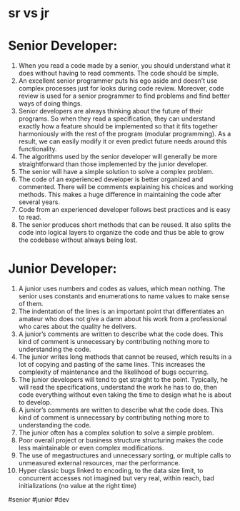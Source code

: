 # sr vs jr
# Senior Developer:

1.  When you read a code made by a senior, you should understand what it does without having to read comments. The code should be simple.
2.  An excellent senior programmer puts his ego aside and doesn’t use complex processes just for looks during code review. Moreover, code review is used for a senior programmer to find problems and find better ways of doing things.
3.  Senior developers are always thinking about the future of their programs. So when they read a specification, they can understand exactly how a feature should be implemented so that it fits together harmoniously with the rest of the program (modular programming). As a result, we can easily modify it or even predict future needs around this functionality.
4.  The algorithms used by the senior developer will generally be more straightforward than those implemented by the junior developer.
5.  The senior will have a simple solution to solve a complex problem.
6.  The code of an experienced developer is better organized and commented. There will be comments explaining his choices and working methods. This makes a huge difference in maintaining the code after several years.
7.  Code from an experienced developer follows best practices and is easy to read.
8.  The senior produces short methods that can be reused. It also splits the code into logical layers to organize the code and thus be able to grow the codebase without always being lost.

# Junior Developer:

1.  A junior uses numbers and codes as values, which mean nothing. The senior uses constants and enumerations to name values ​​to make sense of them.
2.  The indentation of the lines is an important point that differentiates an amateur who does not give a damn about his work from a professional who cares about the quality he delivers.
3.  A junior’s comments are written to describe what the code does. This kind of comment is unnecessary by contributing nothing more to understanding the code.
4.  The junior writes long methods that cannot be reused, which results in a lot of copying and pasting of the same lines. This increases the complexity of maintenance and the likelihood of bugs occurring.
5.  The junior developers will tend to get straight to the point. Typically, he will read the specifications, understand the work he has to do, then code everything without even taking the time to design what he is about to develop.
6.  A junior’s comments are written to describe what the code does. This kind of comment is unnecessary by contributing nothing more to understanding the code.
7.  The junior often has a complex solution to solve a simple problem.
8.  Poor overall project or business structure structuring makes the code less maintainable or even complex modifications.
9.  The use of megastructures and unnecessary sorting, or multiple calls to unmeasured external resources, mar the performance.
10.  Hyper classic bugs linked to encoding, to the data size limit, to concurrent accesses not imagined but very real, within reach, bad initializations (no value at the right time)

#senior
#junior
#dev 